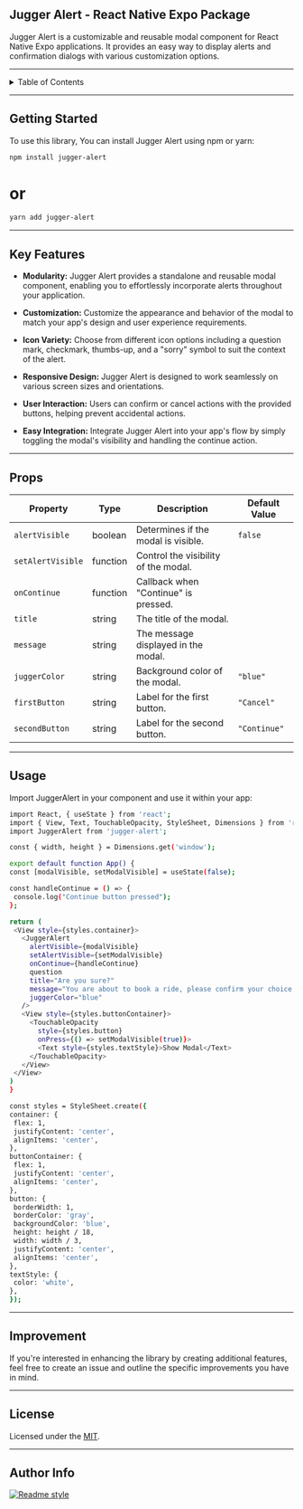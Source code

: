 ## Jugger Alert - React Native Expo Package

Jugger Alert is a customizable and reusable modal component for React Native Expo applications. It provides an easy way to display alerts and confirmation dialogs with various customization options.

---
<!-- TABLE OF CONTENTS -->
<details>
   <summary>Table of Contents</summary>
  <ol>
    <li>
      <a href="#getting-started">Getting Started</a>
      <ul>
        <li><a href="#key-features">Key Features</a></li>
        <li><a href="#props">Props</a></li>
      </ul>
    </li>
    <li><a href="#usage">Usage</a></li>
    <li><a href="#improvement">Improvement</a></li>
    <li><a href="#license">License</a></li>
    <li><a href="#acknowledgments">Author Info</a></li>
  </ol>
</details>

---

## Getting Started

To use this library, You can install Jugger Alert using npm or yarn:

 ```sh
npm install jugger-alert
   ```
# or
  ```sh
yarn add jugger-alert
   ```

---

## Key Features

- **Modularity:** Jugger Alert provides a standalone and reusable modal component, enabling you to effortlessly incorporate alerts throughout your application.

- **Customization:** Customize the appearance and behavior of the modal to match your app's design and user experience requirements.

- **Icon Variety:** Choose from different icon options including a question mark, checkmark, thumbs-up, and a "sorry" symbol to suit the context of the alert.

- **Responsive Design:** Jugger Alert is designed to work seamlessly on various screen sizes and orientations.

- **User Interaction:** Users can confirm or cancel actions with the provided buttons, helping prevent accidental actions.

- **Easy Integration:** Integrate Jugger Alert into your app's flow by simply toggling the modal's visibility and handling the continue action.


---

## Props
| Property          | Type     | Description                            | Default Value       |
|-------------------|----------|----------------------------------------|---------------------|
| `alertVisible`    | boolean  | Determines if the modal is visible.    | `false`             |
| `setAlertVisible` | function | Control the visibility of the modal.   |                     |
| `onContinue`      | function | Callback when "Continue" is pressed.   |                     |
| `title`           | string   | The title of the modal.                |    |
| `message`         | string   | The message displayed in the modal.    |                     |
| `juggerColor`     | string   | Background color of the modal.         | `"blue"`            |
| `firstButton`     | string   | Label for the first button.            | `"Cancel"`          |
| `secondButton`    | string   | Label for the second button.           | `"Continue"`        |


---

## Usage

Import JuggerAlert in your component and use it within your app:
   ```sh
import React, { useState } from 'react';
import { View, Text, TouchableOpacity, StyleSheet, Dimensions } from 'react-native';
import JuggerAlert from 'jugger-alert';

const { width, height } = Dimensions.get('window');

export default function App() {
  const [modalVisible, setModalVisible] = useState(false);

  const handleContinue = () => {
    console.log("Continue button pressed");
  };

  return (
    <View style={styles.container}>
      <JuggerAlert
        alertVisible={modalVisible}
        setAlertVisible={setModalVisible} 
        onContinue={handleContinue}
        question
        title="Are you sure?"
        message="You are about to book a ride, please confirm your choice."
        juggerColor="blue"
      />
      <View style={styles.buttonContainer}>
        <TouchableOpacity
          style={styles.button}
          onPress={() => setModalVisible(true)}>
          <Text style={styles.textStyle}>Show Modal</Text>
        </TouchableOpacity>
      </View>
    </View>
  )
}

const styles = StyleSheet.create({
  container: {
    flex: 1,
    justifyContent: 'center',
    alignItems: 'center',     
  },
  buttonContainer: {
    flex: 1,                  
    justifyContent: 'center', 
    alignItems: 'center',     
  },
  button: {
    borderWidth: 1,
    borderColor: 'gray',
    backgroundColor: 'blue',
    height: height / 18,
    width: width / 3,
    justifyContent: 'center',
    alignItems: 'center',
  },
  textStyle: {
    color: 'white',
  },
});
   ```

---

## Improvement
If you're interested in enhancing the library by creating additional features, feel free to create an issue and outline the specific improvements you have in mind.

---
## License

Licensed under the [MIT](https://github.com/Davidon4/jugger-alert/blob/main/LICENSE).

---

## Author Info

[![Readme style](https://img.shields.io/badge/Author-Juggernaut.dev-blueviolet)](https://github.com/Davidon4)
